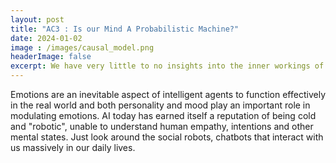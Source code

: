 ```yaml
---
layout: post
title: "AC3 : Is our Mind A Probabilistic Machine?"
date: 2024-01-02
image : /images/causal_model.png
headerImage: false
excerpt: We have very little to no insights into the inner workings of artifical intelligence tools and this severly impacts how we formalize expectations around generating trust in a black box model. 
---
```

Emotions are an inevitable aspect of intelligent agents to function effectively in the real world and both personality and mood play an important role in modulating emotions. AI today has earned itself a reputation of being 
cold and "robotic", unable to understand human empathy, intentions and other mental states. Just look around the social robots, chatbots that interact with us massively in our daily lives.
